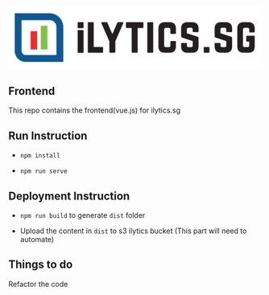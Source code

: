 ![alt text](logo.png)

## Frontend
This repo contains the frontend(vue.js) for ilytics.sg 

## Run Instruction

- `npm install`
 
- `npm run serve`

## Deployment Instruction

- `npm run build` to generate `dist` folder

- Upload the content in `dist` to s3 ilytics bucket (This part will need to automate)

## Things to do
Refactor the code



